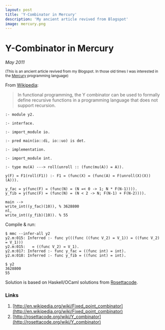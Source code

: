 ```yaml
---
layout: post
title: 'Y-Combinator in Mercury'
description: 'My ancient article revived from Blogspot'
image: mercury.png
---
```


# Y-Combinator in Mercury

_May 2011_

<sup>(This is an ancient article revived from my Blogspot. In those old times I was interested in the [Mercury](https://en.wikipedia.org/wiki/Mercury_(programming_language)) programming language)</sup>
  
From [Wikipedia](http://en.wikipedia.org/wiki/Fixed_point_combinator):

> In functional programming, the Y combinator can be used to formally define recursive functions in a programming language that does not support recursion.

```mercury
:- module y2.

:- interface.

:- import_module io.

:- pred main(io::di, io::uo) is det.

:- implementation.

:- import_module int.

:- type mu(A) ---> roll(unroll :: (func(mu(A)) = A)).

y(F) = F1(roll(F1)) :- F1 = (func(X) = (func(A) = F(unroll(X)(X))(A))).

y_fac = y(func(F) = (func(N) = (N =< 0 -> 1; N * F(N-1)))).
y_fib = y(func(F) = (func(N) = (N < 2 -> N; F(N-1) + F(N-2)))).

main -->
write_int((y_fac)(10)), % 3628800
nl,
write_int((y_fib)(10)). % 55
```

Compile & run:

```
$ mmc --infer-all y2
y2.m:015: Inferred :- func y(((func ((func V_2) = V_1)) = ((func V_2) = V_1)))
y2.m:015:   = ((func V_2) = V_1).
y2.m:017: Inferred :- func y_fac = ((func int) = int).
y2.m:018: Inferred :- func y_fib = ((func int) = int).

$ y2
3628800
55
```

Solution is based on Haskell/OCaml solutions from [Rosettacode](http://rosettacode.org/wiki/Y_combinator).

### Links

1. [http://en.wikipedia.org/wiki/Fixed_point_combinator](http://en.wikipedia.org/wiki/Fixed_point_combinator)
2. [http://rosettacode.org/wiki/Y_combinator](http://rosettacode.org/wiki/Y_combinator)

